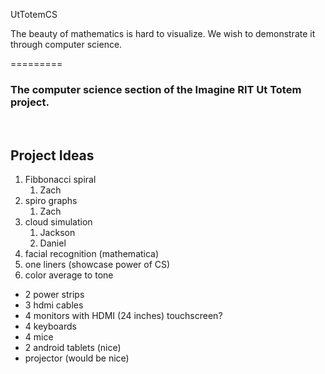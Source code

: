UtTotemCS

<p> The beauty of mathematics is hard to visualize. We wish to demonstrate it through computer science.</p>
=========
<h3>The computer science section of the Imagine RIT Ut Totem project.</h3>
<br>
<h2>Project Ideas </h2>
<ol>

<li>Fibbonacci spiral 
	<ol>
		<li>Zach</li>
	</ol>
</li>

<li> spiro graphs 
	<ol>
			<li>Zach</li>
	</ol>
</li>

<li> cloud simulation 
	<ol>
		<li>Jackson</li>
		<li>Daniel</li>
	</ol>
</li>

<li> facial recognition (mathematica) </li>
<li> one liners (showcase power of CS) </li>
<li> color average to tone </li>
</ol>

<ul>
	<li> 2 power strips </li>
	<li>3 hdmi cables </li>
	<li> 4 monitors with HDMI (24 inches) touchscreen?</li>
	<li>4 keyboards</li>
	<li>4 mice </li>
	<li> 2 android tablets  (nice)</li>
	<li> projector (would be nice)</li>
	
</ul>